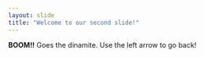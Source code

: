 ```yaml
---
layout: slide
title: "Welcome to our second slide!"
---
```

**BOOM!!** Goes the dinamite.
Use the left arrow to go back!
